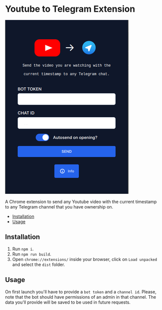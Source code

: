 # Youtube to Telegram Extension

![Screenshot of the extension window](extension.png)

A Chrome extension to send any Youtube video with the current timestamp to any Telegram channel that you have ownership on.

- [Installation](#installation)
- [Usage](#usage)

## Installation

1. Run `npm i`.
2. Run `npm run build`.
3. Open `chrome://extensions/` inside your browser, click on `Load unpacked` and select the `dist` folder.

## Usage

On first launch you'll have to provide a `bot token` and a `channel id`. Please, note that the bot should have permissions of an admin in that channel. The data you'll provide will be saved to be used in future requests.
